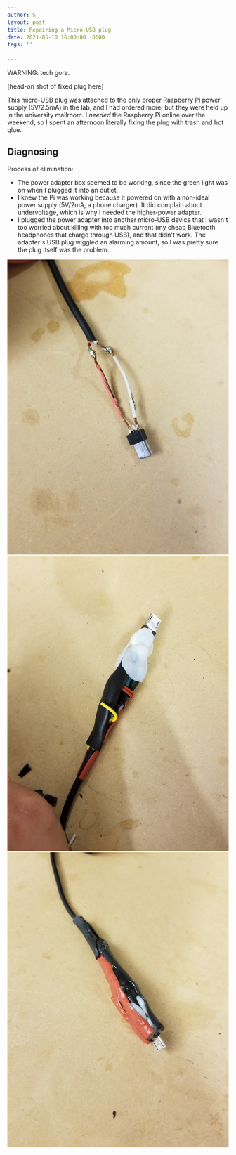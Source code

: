 ```yaml
---
author: S
layout: post
title: Repairing a Micro-USB plug
date: 2021-05-10 16:00:00 -0600
tags: ''

---
```

WARNING: tech gore.

\[head-on shot of fixed plug here\]

This micro-USB plug was attached to the only proper Raspberry Pi power supply (5V/2.5mA) in the lab, and I had ordered more, but they were held up in the university mailroom. I _needed_ the Raspberry Pi online over the weekend, so I spent an afternoon literally fixing the plug with trash and hot glue.

## Diagnosing

Process of elimination: 

* The power adapter box seemed to be working, since the green light was on when I plugged it into an outlet. 
* I knew the Pi was working because it powered on with a non-ideal power supply (5V/2mA, a phone charger). It did complain about undervoltage, which is why I needed the higher-power adapter.
* I plugged the power adapter into another micro-USB device that I wasn't too worried about killing with too much current (my cheap Bluetooth headphones that charge through USB), and that didn't work. The adapter's USB plug wiggled an alarming amount, so I was pretty sure the plug itself was the problem.

![](/assets/20210507_173443-1.jpg)![](/assets/20210507_181729-1.jpg)![](/assets/20210507_191918-1.jpg)